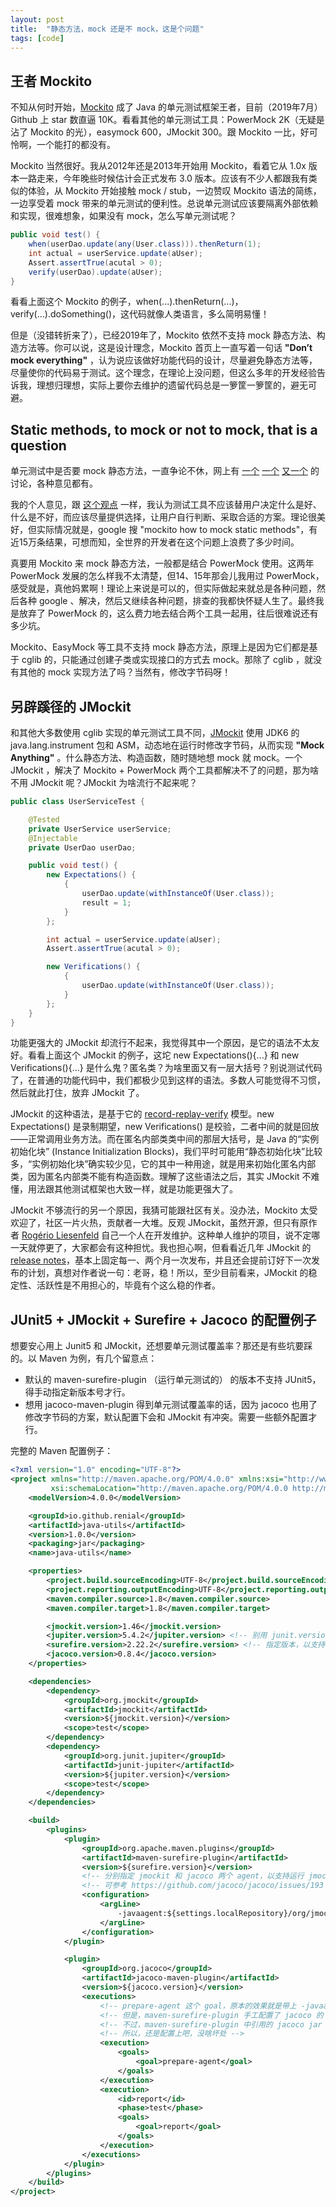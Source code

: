 ```yaml
---
layout: post
title:  "静态方法，mock 还是不 mock，这是个问题"
tags: [code]
---
```


## 王者 Mockito

不知从何时开始，[Mockito](https://site.mockito.org/) 成了 Java 的单元测试框架王者，目前（2019年7月）Github 上 star 数直逼 10K。看看其他的单元测试工具：PowerMock 2K（无疑是沾了 Mockito 的光），easymock 600，JMockit 300。跟 Mockito 一比，好可怜啊，一个能打的都没有。

Mockito 当然很好。我从2012年还是2013年开始用 Mockito，看着它从 1.0x 版本一路走来，今年晚些时候估计会正式发布 3.0 版本。应该有不少人都跟我有类似的体验，从 Mockito 开始接触 mock / stub，一边赞叹 Mockito 语法的简练，一边享受着 mock 带来的单元测试的便利性。总说单元测试应该要隔离外部依赖和实现，很难想象，如果没有 mock，怎么写单元测试呢？

```java
public void test() {
    when(userDao.update(any(User.class))).thenReturn(1);
    int actual = userService.update(aUser);
    Assert.assertTrue(acutal > 0);
    verify(userDao).update(aUser);
}
```

看看上面这个 Mockito 的例子，when(...).thenReturn(...)，verify(...).doSomething()，这代码就像人类语言，多么简明易懂！

但是（没错转折来了），已经2019年了，Mockito 依然不支持 mock 静态方法、构造方法等。你可以说，这是设计理念，Mockito 首页上一直写着一句话 **"Don’t mock everything"** ，认为说应该做好功能代码的设计，尽量避免静态方法等，尽量使你的代码易于测试。这个理念，在理论上没问题，但这么多年的开发经验告诉我，理想归理想，实际上要你去维护的遗留代码总是一箩筐一箩筐的，避无可避。

## Static methods, to mock or not to mock, that is a question

单元测试中是否要 mock 静态方法，一直争论不休，网上有 [一个](https://stackoverflow.com/questions/4482315/why-doesnt-mockito-mock-static-methods) [一个](https://testing.googleblog.com/2008/12/static-methods-are-death-to-testability.html) [又一个](https://github.com/mockito/mockito/issues/1013) 的讨论，各种意见都有。

我的个人意见，跟 [这个观点](https://stackoverflow.com/questions/4482315/why-doesnt-mockito-mock-static-methods#comment18043894_4482364) 一样，我认为测试工具不应该替用户决定什么是好、什么是不好，而应该尽量提供选择，让用户自行判断、采取合适的方案。理论很美好，但实际情况就是，google 搜 "mockito how to mock static methods"，有近15万条结果，可想而知，全世界的开发者在这个问题上浪费了多少时间。

真要用 Mockito 来 mock 静态方法，一般都是结合 PowerMock 使用。这两年 PowerMock 发展的怎么样我不太清楚，但14、15年那会儿我用过 PowerMock，感受就是，真他妈累啊！理论上来说是可以的，但实际做起来就总是各种问题，然后各种 google 、解决，然后又继续各种问题，排查的我都快怀疑人生了。最终我是放弃了 PowerMock 的，这么费力地去结合两个工具一起用，往后很难说还有多少坑。

Mockito、EasyMock 等工具不支持 mock 静态方法，原理上是因为它们都是基于 cglib 的，只能通过创建子类或实现接口的方式去 mock。那除了 cglib ，就没有其他的 mock 实现方法了吗？当然有，修改字节码呀！

<!--more-->

## 另辟蹊径的 JMockit

和其他大多数使用 cglib 实现的单元测试工具不同，[JMockit](https://jmockit.github.io) 使用 JDK6 的 java.lang.instrument 包和 ASM，动态地在运行时修改字节码，从而实现 **"Mock Anything"** 。什么静态方法、构造函数，随时随地想 mock 就 mock。一个 JMockit ，解决了 Mockito + PowerMock 两个工具都解决不了的问题，那为啥不用 JMockit 呢？JMockit 为啥流行不起来呢？

```java
public class UserServiceTest {

    @Tested
    private UserService userService;
    @Injectable
    private UserDao userDao;

    public void test() {
        new Expectations() {
            {
                userDao.update(withInstanceOf(User.class));
                result = 1;
            }
        };

        int actual = userService.update(aUser);
        Assert.assertTrue(acutal > 0);

        new Verifications() {
            {
                userDao.update(withInstanceOf(User.class));
            }
        };
    }
}
```

功能更强大的 JMockit 却流行不起来，我觉得其中一个原因，是它的语法不太友好。看看上面这个 JMockit 的例子，这坨 new Expectations(){...} 和 new Verifications(){...} 是什么鬼？匿名类？为啥里面又有一层大括号？别说测试代码了，在普通的功能代码中，我们都极少见到这样的语法。多数人可能觉得不习惯，然后就此打住，放弃 JMockit 了。

JMockit 的这种语法，是基于它的 [record-replay-verify](https://jmockit.github.io/tutorial/Mocking.html#model) 模型。new Expectations() 是录制期望，new Verifications() 是校验，二者中间的就是回放——正常调用业务方法。而在匿名内部类类中间的那层大括号，是 Java 的“实例初始化块” (Instance Initialization Blocks)，我们平时可能用“静态初始化块”比较多，“实例初始化块”确实较少见，它的其中一种用途，就是用来初始化匿名内部类，因为匿名内部类不能有构造函数。理解了这些语法之后，其实 JMockit 不难懂，用法跟其他测试框架也大致一样，就是功能更强大了。

JMockit 不够流行的另一个原因，我猜可能跟社区有关。没办法，Mockito 太受欢迎了，社区一片火热，贡献者一大堆。反观 JMockit，虽然开源，但只有原作者 [Rogério Liesenfeld](https://github.com/rliesenfeld) 自己一个人在开发维护。这种单人维护的项目，说不定哪一天就停更了，大家都会有这种担忧。我也担心啊，但看看近几年 JMockit 的 [release notes](https://jmockit.github.io/changes.html)，基本上固定每一、两个月一次发布，并且还会提前订好下一次发布的计划，真想对作者说一句：老哥，稳！所以，至少目前看来，JMockit 的稳定性、活跃性是不用担心的，毕竟有个这么稳的作者。

## JUnit5 + JMockit + Surefire + Jacoco 的配置例子

想要安心用上 Junit5 和 JMockit，还想要单元测试覆盖率？那还是有些坑要踩的。以 Maven 为例，有几个留意点：

* 默认的 maven-surefire-plugin （运行单元测试的） 的版本不支持 JUnit5，得手动指定新版本号才行。
* 想用 jacoco-maven-plugin 得到单元测试覆盖率的话，因为 jacoco 也用了修改字节码的方案，默认配置下会和 JMockit 有冲突。需要一些额外配置才行。

完整的 Maven 配置例子：

```xml
<?xml version="1.0" encoding="UTF-8"?>
<project xmlns="http://maven.apache.org/POM/4.0.0" xmlns:xsi="http://www.w3.org/2001/XMLSchema-instance"
         xsi:schemaLocation="http://maven.apache.org/POM/4.0.0 http://maven.apache.org/xsd/maven-4.0.0.xsd">
    <modelVersion>4.0.0</modelVersion>

    <groupId>io.github.renial</groupId>
    <artifactId>java-utils</artifactId>
    <version>1.0.0</version>
    <packaging>jar</packaging>
    <name>java-utils</name>

    <properties>
        <project.build.sourceEncoding>UTF-8</project.build.sourceEncoding>
        <project.reporting.outputEncoding>UTF-8</project.reporting.outputEncoding>
        <maven.compiler.source>1.8</maven.compiler.source>
        <maven.compiler.target>1.8</maven.compiler.target>

        <jmockit.version>1.46</jmockit.version>
        <jupiter.version>5.4.2</jupiter.version> <!-- 别用 junit.version！否则可能会影响其他使用 junit4 库 -->
        <surefire.version>2.22.2</surefire.version> <!-- 指定版本，以支持 JUnit5 -->
        <jacoco.version>0.8.4</jacoco.version>
    </properties>

    <dependencies>
        <dependency>
            <groupId>org.jmockit</groupId>
            <artifactId>jmockit</artifactId>
            <version>${jmockit.version}</version>
            <scope>test</scope>
        </dependency>
        <dependency>
            <groupId>org.junit.jupiter</groupId>
            <artifactId>junit-jupiter</artifactId>
            <version>${jupiter.version}</version>
            <scope>test</scope>
        </dependency>
    </dependencies>

    <build>
        <plugins>
            <plugin>
                <groupId>org.apache.maven.plugins</groupId>
                <artifactId>maven-surefire-plugin</artifactId>
                <version>${surefire.version}</version>
                <!-- 分别指定 jmockit 和 jacoco 两个 agent，以支持运行 jmockit 测试，支持 jacoco 的覆盖率 -->
                <!-- 可参考 https://github.com/jacoco/jacoco/issues/193 -->
                <configuration>
                    <argLine>
                        -javaagent:${settings.localRepository}/org/jmockit/jmockit/${jmockit.version}/jmockit-${jmockit.version}.jar -javaagent:"${settings.localRepository}"/org/jacoco/org.jacoco.agent/${jacoco.version}/org.jacoco.agent-${jacoco.version}-runtime.jar=destfile=${project.build.directory}/jacoco.exec
                    </argLine>
                </configuration>
            </plugin>

            <plugin>
                <groupId>org.jacoco</groupId>
                <artifactId>jacoco-maven-plugin</artifactId>
                <version>${jacoco.version}</version>
                <executions>
                    <!-- prepare-agent 这个 goal，原本的效果就是带上 -javaagent:*** 参数，以指定 jacoco agent -->
                    <!-- 但是，maven-surefire-plugin 手工配置了 jacoco 的 agent 之后，这里的 prepare-agent 实际上不会生效 -->
                    <!-- 不过，maven-surefire-plugin 中引用的 jacoco jar 包，需要运行一次该 prepare-agent 的 goal 之后才有 -->
                    <!-- 所以，还是配置上吧，没啥坏处 -->
                    <execution>
                        <goals>
                            <goal>prepare-agent</goal>
                        </goals>
                    </execution>
                    <execution>
                        <id>report</id>
                        <phase>test</phase>
                        <goals>
                            <goal>report</goal>
                        </goals>
                    </execution>
                </executions>
            </plugin>
        </plugins>
    </build>
</project>
```